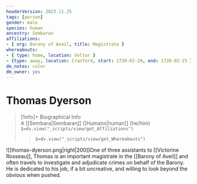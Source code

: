 ```yaml
---
headerVersion: 2023.11.25
tags: [person]
gender: male
species: human
ancestry: Sembaran
affiliations:
- { org: Barony of Aveil, title: Magistrate }
whereabouts:
- { type: home, location: Veltor }
- {type: away, location: Cranford, start: 1720-02-20, end: 1720-02-25 }
dm_notes: color
dm_owner: yes
---
```

# Thomas Dyerson
>[!info]+ Biographical Info  
> A [[Sembara|Sembaran]] [[Humans|human]] (he/him)  
> `$=dv.view("_scripts/view/get_Affiliations")`  
>> `$=dv.view("_scripts/view/get_Whereabouts")`

![[thomas-dyerson.png|right|200]]One of three assistants to [[Victorine Rosseau]], Thomas is an important magistrate in the [[Barony of Aveil]] and often travels to investigate and adjudicate crimes on behalf of the Barony. He is dedicated to his job, if a bit uncreative, and willing to look beyond the obvious when pushed.